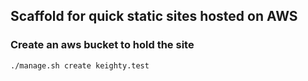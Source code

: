 ## Scaffold for quick static sites hosted on AWS

### Create an aws bucket to hold the site

```bash
./manage.sh create keighty.test
```
